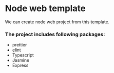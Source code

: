 # Node web template

We can create node web project from this template.

### The project includes following packages:

* prettier 
* elint 
* Typescript 
* Jasmine 
* Express
